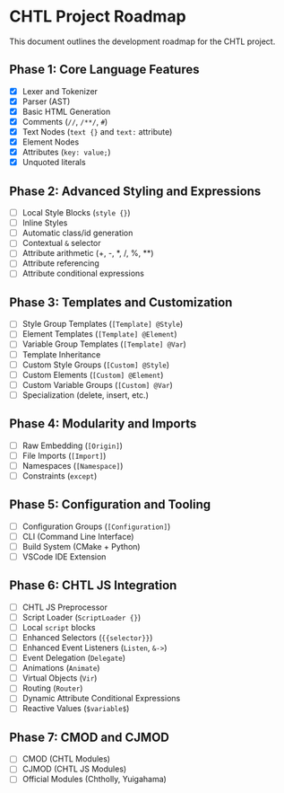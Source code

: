 # CHTL Project Roadmap

This document outlines the development roadmap for the CHTL project.

## Phase 1: Core Language Features

- [x] Lexer and Tokenizer
- [x] Parser (AST)
- [x] Basic HTML Generation
- [x] Comments (`//`, `/**/`, `#`)
- [x] Text Nodes (`text {}` and `text:` attribute)
- [x] Element Nodes
- [x] Attributes (`key: value;`)
- [x] Unquoted literals

## Phase 2: Advanced Styling and Expressions

- [ ] Local Style Blocks (`style {}`)
- [ ] Inline Styles
- [ ] Automatic class/id generation
- [ ] Contextual `&` selector
- [ ] Attribute arithmetic (+, -, *, /, %, **)
- [ ] Attribute referencing
- [ ] Attribute conditional expressions

## Phase 3: Templates and Customization

- [ ] Style Group Templates (`[Template] @Style`)
- [ ] Element Templates (`[Template] @Element`)
- [ ] Variable Group Templates (`[Template] @Var`)
- [ ] Template Inheritance
- [ ] Custom Style Groups (`[Custom] @Style`)
- [ ] Custom Elements (`[Custom] @Element`)
- [ ] Custom Variable Groups (`[Custom] @Var`)
- [ ] Specialization (delete, insert, etc.)

## Phase 4: Modularity and Imports

- [ ] Raw Embedding (`[Origin]`)
- [ ] File Imports (`[Import]`)
- [ ] Namespaces (`[Namespace]`)
- [ ] Constraints (`except`)

## Phase 5: Configuration and Tooling

- [ ] Configuration Groups (`[Configuration]`)
- [ ] CLI (Command Line Interface)
- [ ] Build System (CMake + Python)
- [ ] VSCode IDE Extension

## Phase 6: CHTL JS Integration

- [ ] CHTL JS Preprocessor
- [ ] Script Loader (`ScriptLoader {}`)
- [ ] Local `script` blocks
- [ ] Enhanced Selectors (`{{selector}}`)
- [ ] Enhanced Event Listeners (`Listen`, `&->`)
- [ ] Event Delegation (`Delegate`)
- [ ] Animations (`Animate`)
- [ ] Virtual Objects (`Vir`)
- [ ] Routing (`Router`)
- [ ] Dynamic Attribute Conditional Expressions
- [ ] Reactive Values (`$variable$`)

## Phase 7: CMOD and CJMOD

- [ ] CMOD (CHTL Modules)
- [ ] CJMOD (CHTL JS Modules)
- [ ] Official Modules (Chtholly, Yuigahama)
